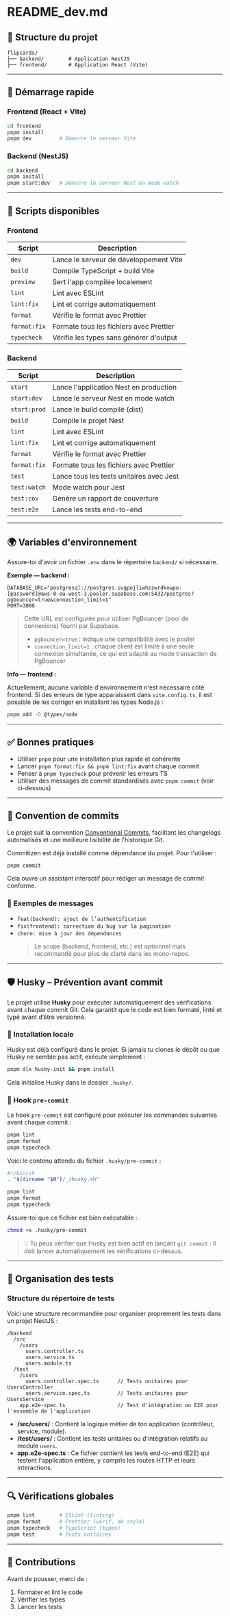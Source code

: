 # README_dev.md

## 📁 Structure du projet

```
flipcards/
├── backend/        # Application NestJS
├── frontend/       # Application React (Vite)
```

---

## 🚀 Démarrage rapide

### Frontend (React + Vite)

```bash
cd frontend
pnpm install
pnpm dev         # Démarre le serveur Vite
```

### Backend (NestJS)

```bash
cd backend
pnpm install
pnpm start:dev   # Démarre le serveur Nest en mode watch
```

---

## 📆 Scripts disponibles

### Frontend

| Script       | Description                             |
| ------------ | --------------------------------------- |
| `dev`        | Lance le serveur de développement Vite  |
| `build`      | Compile TypeScript + build Vite         |
| `preview`    | Sert l'app compilée localement          |
| `lint`       | Lint avec ESLint                        |
| `lint:fix`   | Lint et corrige automatiquement         |
| `format`     | Vérifie le format avec Prettier         |
| `format:fix` | Formate tous les fichiers avec Prettier |
| `typecheck`  | Vérifie les types sans générer d'output |

### Backend

| Script       | Description                              |
| ------------ | ---------------------------------------- |
| `start`      | Lance l'application Nest en production   |
| `start:dev`  | Lance le serveur Nest en mode watch      |
| `start:prod` | Lance le build compilé (dist)            |
| `build`      | Compile le projet Nest                   |
| `lint`       | Lint avec ESLint                         |
| `lint:fix`   | Lint et corrige automatiquement          |
| `format`     | Vérifie le format avec Prettier          |
| `format:fix` | Formate tous les fichiers avec Prettier  |
| `test`       | Lance tous les tests unitaires avec Jest |
| `test:watch` | Mode watch pour Jest                     |
| `test:cov`   | Génère un rapport de couverture          |
| `test:e2e`   | Lance les tests end-to-end               |

---

## 🌍 Variables d'environnement

Assure-toi d'avoir un fichier `.env` dans le répertoire `backend/` si nécessaire.

**Exemple — backend :**

```env
DATABASE_URL="postgresql://postgres.iuqpojliwhzzwrdknwpo:[password]@aws-0-eu-west-3.pooler.supabase.com:5432/postgres?pgbouncer=true&connection_limit=1"
PORT=3000
```

> Cette URL est configurée pour utiliser PgBouncer (pool de connexions) fourni par Supabase.
>
> - `pgbouncer=true` : indique une compatibilité avec le pooler
> - `connection_limit=1` : chaque client est limité à une seule connexion simultanée, ce qui est adapté au mode transaction de PgBouncer

**Info — frontend :**

Actuellement, aucune variable d'environnement n'est nécessaire côté frontend.
Si des erreurs de type apparaissent dans `vite.config.ts`, il est possible de les corriger en installant les types Node.js :

```bash
pnpm add -D @types/node
```

---

## ✅ Bonnes pratiques

- Utiliser `pnpm` pour une installation plus rapide et cohérente
- Lancer `pnpm format:fix && pnpm lint:fix` avant chaque commit
- Penser à `pnpm typecheck` pour prévenir les erreurs TS
- Utiliser des messages de commit standardisés avec `pnpm commit` (voir ci-dessous)

---

## 🧲 Convention de commits

Le projet suit la convention [Conventional Commits](https://www.conventionalcommits.org/fr/v1.0.0/), facilitant les changelogs automatisés et une meilleure lisibilité de l'historique Git.

Commitizen est déjà installé comme dépendance du projet. Pour l'utiliser :

```bash
pnpm commit
```

Cela ouvre un assistant interactif pour rédiger un message de commit conforme.

### 📝 Exemples de messages

- `feat(backend): ajout de l’authentification`
- `fix(frontend): correction du bug sur la pagination`
- `chore: mise à jour des dépendances`
  > Le scope (backend, frontend, etc.) est optionnel mais recommandé pour plus de clarté dans les mono-repos.

---

## 🛡️ Husky – Prévention avant commit

Le projet utilise **Husky** pour exécuter automatiquement des vérifications avant chaque commit Git. Cela garantit que le code est bien formaté, linté et typé avant d’être versionné.

### 🔧 Installation locale

Husky est déjà configuré dans le projet. Si jamais tu clones le dépôt ou que Husky ne semble pas actif, exécute simplement :

```bash
pnpm dlx husky-init && pnpm install
```

Cela initialise Husky dans le dossier `.husky/`.

### 🔗 Hook `pre-commit`

Le hook `pre-commit` est configuré pour exécuter les commandes suivantes avant chaque commit :

```bash
pnpm lint
pnpm format
pnpm typecheck
```

Voici le contenu attendu du fichier `.husky/pre-commit` :

```sh
#!/bin/sh
. "$(dirname "$0")/_/husky.sh"

pnpm lint
pnpm format
pnpm typecheck
```

Assure-toi que ce fichier est bien exécutable :

```bash
chmod +x .husky/pre-commit
```

> 💡 Tu peux vérifier que Husky est bien actif en lançant `git commit` : il doit lancer automatiquement les vérifications ci-dessus.

---

## 🧪 Organisation des tests

### Structure du répertoire de tests

Voici une structure recommandée pour organiser proprement les tests dans un projet NestJS :

```
/backend
  /src
    /users
      users.controller.ts
      users.service.ts
      users.module.ts
  /test
    /users
      users.controller.spec.ts      // Tests unitaires pour UsersController
      users.service.spec.ts         // Tests unitaires pour UsersService
    app.e2e-spec.ts                 // Test d'intégration ou E2E pour l'ensemble de l'application
```

- **/src/users/** : Contient la logique métier de ton application (contrôleur, service, module).
- **/test/users/** : Contient les tests unitaires ou d'intégration relatifs au module `users`.
- **app.e2e-spec.ts** : Ce fichier contient les tests end-to-end (E2E) qui testent l'application entière, y compris les routes HTTP et leurs interactions.

---

## 🔍 Vérifications globales

```bash
pnpm lint        # ESLint (linting)
pnpm format      # Prettier (vérif. de style)
pnpm typecheck   # TypeScript (types)
pnpm test        # Tests unitaires
```

---

## 🤝 Contributions

Avant de pousser, merci de :

1. Formater et lint le code
2. Vérifier les types
3. Lancer les tests
